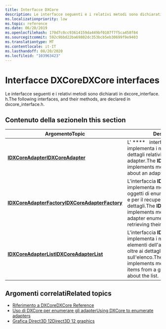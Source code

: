```yaml
---
title: Interfacce DXCore
description: Le interfacce seguenti e i relativi metodi sono dichiarati in dxcore_interface. h.
ms.localizationpriority: low
ms.topic: reference
ms.date: 06/20/2019
ms.openlocfilehash: 170d7c0cc93614159da449bf0107f7f5ca458f84
ms.sourcegitcommit: 592c9bbd22ba69802dc353bcb5eb30699f9e9403
ms.translationtype: MT
ms.contentlocale: it-IT
ms.lasthandoff: 08/20/2020
ms.locfileid: "103963423"
---
```

# <a name="dxcore-interfaces"></a><span data-ttu-id="212a8-103">Interfacce DXCore</span><span class="sxs-lookup"><span data-stu-id="212a8-103">DXCore interfaces</span></span>

<span data-ttu-id="212a8-104">Le interfacce seguenti e i relativi metodi sono dichiarati in dxcore_interface. h.</span><span class="sxs-lookup"><span data-stu-id="212a8-104">The following interfaces, and their methods, are declared in dxcore_interface.h.</span></span>

## <a name="in-this-section"></a><span data-ttu-id="212a8-105">Contenuto della sezione</span><span class="sxs-lookup"><span data-stu-id="212a8-105">In this section</span></span>

| <span data-ttu-id="212a8-106">Argomento</span><span class="sxs-lookup"><span data-stu-id="212a8-106">Topic</span></span> | <span data-ttu-id="212a8-107">Descrizione</span><span class="sxs-lookup"><span data-stu-id="212a8-107">Description</span></span> |
|-|-|
| [<span data-ttu-id="212a8-108">**IDXCoreAdapter**</span><span class="sxs-lookup"><span data-stu-id="212a8-108">**IDXCoreAdapter**</span></span>](./dxcore_interface/nn-dxcore_interface-idxcoreadapter.md) | <span data-ttu-id="212a8-109">L' \*\*\*\*   interfaccia IDXCoreAdapter implementa i metodi per il recupero dei dettagli relativi a un elemento adapter.</span><span class="sxs-lookup"><span data-stu-id="212a8-109">The **IDXCoreAdapter** interface implements methods for retrieving details about an adapter item.</span></span> |
| [<span data-ttu-id="212a8-110">**IDXCoreAdapterFactory**</span><span class="sxs-lookup"><span data-stu-id="212a8-110">**IDXCoreAdapterFactory**</span></span>](./dxcore_interface/nn-dxcore_interface-idxcoreadapterfactory.md) | <span data-ttu-id="212a8-111">L'interfaccia **IDXCoreAdapterFactory**   implementa metodi per la generazione di oggetti di enumerazione degli adapter DXCore e per il recupero dei relativi dettagli.</span><span class="sxs-lookup"><span data-stu-id="212a8-111">The **IDXCoreAdapterFactory** interface implements methods for generating DXCore adapter enumeration objects, and for retrieving their details.</span></span> |
| [<span data-ttu-id="212a8-112">**IDXCoreAdapterList**</span><span class="sxs-lookup"><span data-stu-id="212a8-112">**IDXCoreAdapterList**</span></span>](./dxcore_interface/nn-dxcore_interface-idxcoreadapterlist.md) | <span data-ttu-id="212a8-113">L'interfaccia **IDXCoreAdapterList**   implementa i metodi per il recupero degli elementi dell'adapter da un elenco generato, oltre ai dettagli sull'elenco.</span><span class="sxs-lookup"><span data-stu-id="212a8-113">The **IDXCoreAdapterList** interface implements methods for retrieving adapter items from a generated list, as well as details about the list.</span></span> |

## <a name="related-topics"></a><span data-ttu-id="212a8-114">Argomenti correlati</span><span class="sxs-lookup"><span data-stu-id="212a8-114">Related topics</span></span>

* [<span data-ttu-id="212a8-115">Riferimento a DXCore</span><span class="sxs-lookup"><span data-stu-id="212a8-115">DXCore Reference</span></span>](./dxcore-reference.md)
* [<span data-ttu-id="212a8-116">Uso di DXCore per enumerare gli adapter</span><span class="sxs-lookup"><span data-stu-id="212a8-116">Using DXCore to enumerate adapters</span></span>](./dxcore-enum-adapters.md)
* [<span data-ttu-id="212a8-117">Grafica Direct3D 12</span><span class="sxs-lookup"><span data-stu-id="212a8-117">Direct3D 12 graphics</span></span>](../direct3d12/direct3d-12-graphics.md)